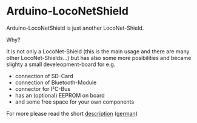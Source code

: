 # Arduino-LocoNetShield

Arduino-LocoNetShield is just another LocoNet-Shield.

Why?

It is not only a LocoNet-Shield (this is the main usage and there are many other LocoNet-Shields...) but has also some more posibilities 
and became slighty a small develeopment-board for e.g.
- connection of SD-Card
- connection of Bluetooth-Module
- connector for I²C-Bus
- has an (optional) EEPROM on board
- and some free space for your own components

For more please read the short [description](Documentation/Arduino-LocoNET-Shield%20V2%20(en).pdf) ([german](Documentation/Arduino-LocoNET-Shield%20V2%20(de).pdf))
